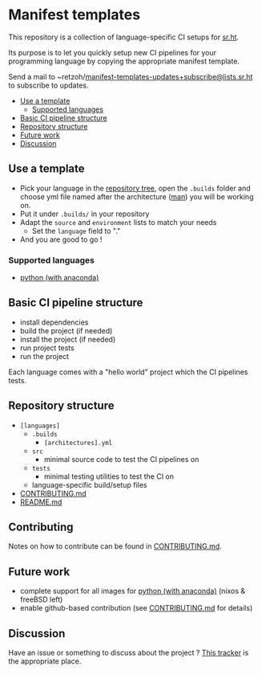 Manifest templates
==================

This repository is a collection of language-specific CI setups for
[sr.ht](https://meta.sr.ht/).

Its purpose is to let you quickly setup new CI pipelines for your
programming language by copying the appropriate manifest template.

Send a mail to ~retzoh/manifest-templates-updates+subscribe@lists.sr.ht
to subscribe to updates.

- [Use a template](#use-a-template)
  - [Supported languages](#supported-languages)
- [Basic CI pipeline structure](#basic-ci-pipeline-structure)
- [Repository structure](#repository-structure)
- [Future work](#future-work)
- [Discussion](#discussion)

## Use a template
- Pick your language in the
[repository tree](https://git.sr.ht/~retzoh/manifest_templates/tree),
open the `.builds` folder and choose yml file named after the
architecture ([man](https://man.sr.ht/builds.sr.ht/compatibility.md))
you will be working on.
- Put it under `.builds/` in your repository
- Adapt the `source` and `environment` lists to match your needs
    - Set the `language` field to "."
- And you are good to go !

### Supported languages
- [python (with anaconda)](https://git.sr.ht/~retzoh/manifest_templates/tree/master/python_anaconda/.builds)

## Basic CI pipeline structure
- install dependencies
- build the project (if needed)
- install the project (if needed)
- run project tests
- run the project

Each language comes with a "hello world" project which the CI
pipelines tests.

## Repository structure
- `[languages]`
    - `.builds`
        - `[architectures].yml`
    - `src`
        - minimal source code to test the CI pipelines on
    - `tests`
        - minimal testing utilities to test the CI on
    - language-specific build/setup files
- [CONTRIBUTING.md](https://git.sr.ht/~retzoh/manifest_templates/tree/master/CONTRIBUTING.md)
- [README.md](https://git.sr.ht/~retzoh/manifest_templates/tree/master/README.md)

## Contributing
Notes on how to contribute can be found in [CONTRIBUTING.md](https://git.sr.ht/~retzoh/manifest_templates/tree/master/CONTRIBUTING.md).

## Future work
- complete support for all images for [python (with anaconda)](https://git.sr.ht/~retzoh/manifest_templates/tree/master/python_anaconda/.builds)
(nixos & freeBSD left)
- enable github-based contribution (see [CONTRIBUTING.md](https://git.sr.ht/~retzoh/manifest_templates/tree/master/CONTRIBUTING.md)
for details)

## Discussion
Have an issue or something to discuss about the project ?
[This tracker](https://todo.sr.ht/~retzoh/manifest-templates-discussions)
is the appropriate place.
